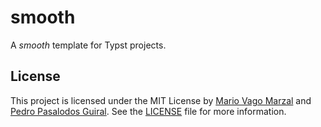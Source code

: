 # smooth

A _smooth_ template for Typst projects.

## License

This project is licensed under the MIT License by [Mario Vago Marzal][mario] and
[Pedro Pasalodos Guiral][pedro]. See the [LICENSE](/LICENSE)
file for more information.


<!-- External links -->
[mario]: https://github.com/mariovagomarzal
[pedro]: https://github.com/pedropasa03
